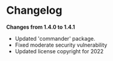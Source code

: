 # Changelog

**Changes from 1.4.0 to 1.4.1**
* Updated 'commander' package.
* Fixed moderate security vulnerability
* Updated license copyright for 2022